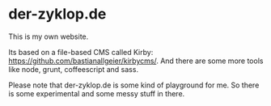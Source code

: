 # der-zyklop.de

This is my own website.

Its based on a file-based CMS called Kirby: <https://github.com/bastianallgeier/kirbycms/>. 
And there are some more tools like node, grunt, coffeescript and sass.

Please note that der-zyklop.de is some kind of playground for me. So there is some experimental and some messy stuff in there.